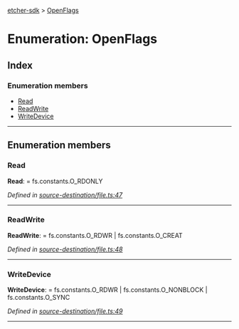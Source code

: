[etcher-sdk](../README.md) > [OpenFlags](../enums/openflags.md)

# Enumeration: OpenFlags

## Index

### Enumeration members

* [Read](openflags.md#read)
* [ReadWrite](openflags.md#readwrite)
* [WriteDevice](openflags.md#writedevice)

---

## Enumeration members

<a id="read"></a>

###  Read

**Read**:  =  fs.constants.O_RDONLY

*Defined in [source-destination/file.ts:47](https://github.com/balena-io-modules/etcher-sdk/blob/a5ff273/lib/source-destination/file.ts#L47)*

___
<a id="readwrite"></a>

###  ReadWrite

**ReadWrite**:  =  fs.constants.O_RDWR | fs.constants.O_CREAT

*Defined in [source-destination/file.ts:48](https://github.com/balena-io-modules/etcher-sdk/blob/a5ff273/lib/source-destination/file.ts#L48)*

___
<a id="writedevice"></a>

###  WriteDevice

**WriteDevice**:  =  fs.constants.O_RDWR |
		fs.constants.O_NONBLOCK |
		fs.constants.O_SYNC

*Defined in [source-destination/file.ts:49](https://github.com/balena-io-modules/etcher-sdk/blob/a5ff273/lib/source-destination/file.ts#L49)*

___

